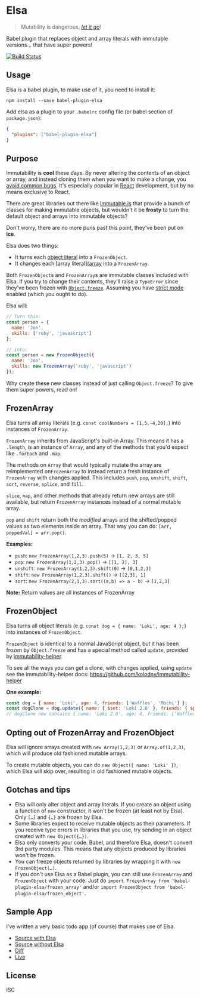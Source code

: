 # Elsa

> Mutability is dangerous, [_let it go_](https://www.youtube.com/watch?v=A_DaizJnnJQ)!

Babel plugin that replaces object and array literals with immutable versions… that have super powers!

[![Build Status](https://travis-ci.org/JonAbrams/elsa.svg?branch=master)](https://travis-ci.org/JonAbrams/elsa)

## Usage

Elsa is a babel plugin, to make use of it, you need to install it:

    npm install --save babel-plugin-elsa

Add elsa as a plugin to your `.babelrc` config file (or babel section of `package.json`):
```json
{
  "plugins": ["babel-plugin-elsa"]
}
```

## Purpose

Immutability is **cool** these days. By never altering the contents of an object or array, and instead cloning them when you want to make a change, you [avoid common bugs](http://www.yegor256.com/2014/06/09/objects-should-be-immutable.html). It's especially popular in [React](https://facebook.github.io/react/) development, but by no means exclusive to React.

There are great libraries out there like [Immutable.js](https://facebook.github.io/immutable-js/) that
provide a bunch of classes for making immutable objects, but wouldn't it be **frosty** to turn the default object and arrays into immutable objects?

Don't worry, there are no more puns past this point, they've been put on **ice**.

Elsa does two things:
- It turns each [object literal](https://developer.mozilla.org/en-US/docs/Web/JavaScript/Guide/Grammar_and_types#Object_literals) into a `FrozenObject`.
- It changes each [array literal]([array](https://developer.mozilla.org/en-US/docs/Web/JavaScript/Guide/Grammar_and_types#Array_literals) into a `FrozenArray`.

Both `FrozenObject`s and `FrozenArray`s are immutable classes included with Elsa. If you try to change their contents, they'll raise
a `TypeError` since they've been frozen with [`Object.freeze`](https://developer.mozilla.org/en-US/docs/Web/JavaScript/Reference/Global_Objects/Object/freeze). Assuming you have [strict mode](https://developer.mozilla.org/en-US/docs/Web/JavaScript/Reference/Strict_mode) enabled (which you ought to do).

Elsa will:
```javascript
// Turn this:
const person = {
  name: 'Jon',
  skills: ['ruby', 'javascript']
};

// into:
const person = new FrozenObject({
  name: 'Jon',
  skills: new FrozenArray('ruby', 'javascript')
});
```

Why create these new classes instead of just calling `Object.freeze`? To give them super powers, read on!

## FrozenArray

Elsa turns all array literals (e.g. `const coolNumbers = [1,5,-4,20];`) into instances of `FrozenArray`.

`FrozenArray` inherits from JavaScript's built-in Array. This means it has a `.length`, is an instance of `Array`, and any of the methods that you'd expect like `.forEach` and `.map`.

The methods on `Array` that would typically mutate the array are reimplemented on`FrozenArray` to
instead return a fresh instance of `FrozenArray` with changes applied. This includes `push`, `pop`,
`unshift`, `shift`, `sort`, `reverse`, `splice`, and `fill`.

`slice`, `map`, and other methods that already return new arrays are still available, but
return `FrozenArray` instances instead of a normal mutable array.

`pop` and `shift` return both the _modified_ arrays and the shifted/popped values as two elements inside an array. That way you can do: `[arr, poppedVal] = arr.pop()`.

**Examples:**
- `push`: `new FrozenArray(1,2,3).push(5)` -> `[1, 2, 3, 5]`
- `pop`: `new FrozenArray(1,2,3).pop()` -> `[[1, 2], 3]`
- `unshift`: `new FrozenArray(1,2,3).shift(0)` -> `[0,1,2,3]`
- `shift`: `new FrozenArray(1,2,3).shift()` -> `[[2,3], 1]`
- `sort`: `new FrozenArray(2,1,3).sort((a,b) => a - b)` -> `[1,2,3]`

**Note:** Return values are all instances of FrozenArray

## FrozenObject

Elsa turns all object literals (e.g. `const dog = { name: 'Loki', age: 4 };`) into instances of `FrozenObject`.

`FrozenObject` is identical to a normal JavaScript object, but it has been frozen by `Object.freeze`
and has a special method called `update`, provided by [immutability-helper](https://github.com/kolodny/immutability-helper).

To see all the ways you can get a clone, with changes applied, using `update` see the immutability-helper docs: https://github.com/kolodny/immutability-helper

**One example:**
```javascript
const dog = { name: 'Loki', age: 4, friends: ['Waffles', 'Mochi'] };
const dogClone = dog.update({ name: { $set: 'Loki 2.0' }, friends: { $push: ['Seamus'] } });
// dogClone now contains { name: 'Loki 2.0', age: 4, friends: ['Waffles', 'Mochi', 'Seamus'] }
```

## Opting out of FrozenArray and FrozenObject

Elsa will ignore arrays created with `new Array(1,2,3)` or `Array.of(1,2,3)`, which will produce old
fashioned mutable arrays.

To create mutable objects, you can do `new Object({ name: 'Loki' })`, which Elsa will skip over, resulting in old fashioned mutable objects.

## Gotchas and tips

- Elsa will only alter object and array literals. If you create an object using a function of `new` constructor, it won't be frozen (at least not by Elsa). Only `[…]` and `{…}` are frozen by Elsa.
- Some libraries expect to receive mutable objects as their parameters. If you receive type errors in
libraries that you use, try sending in an object created with `new Object({…})`.
- Elsa only converts your code. Babel, and therefore Elsa, doesn't convert 3rd party modules. This means
that any objects produced by libraries won't be frozen.
- You can freeze objects returned by libraries by wrapping it with `new FrozenObject(…)`.
- If you don't use Elsa as a Babel plugin, you can still use `FrozenArray` and `FrozenObject` with your code. Just do `import FrozenArray from 'babel-plugin-elsa/frozen_array'` and/or `import FrozenObject from 'babel-plugin-elsa/frozen_object'`.

## Sample App

I've written a very basic todo app (of course) that makes use of Elsa.

- [Source with Elsa](https://github.com/JonAbrams/todo-elsa)
- [Source without Elsa](https://github.com/JonAbrams/todo-elsa/tree/07e325445ad3fcb6a1244f85bbbcdac43033d13a)
- [Diff](https://github.com/JonAbrams/todo-elsa/commit/07e325445ad3fcb6a1244f85bbbcdac43033d13a)
- [Live](https://todo-elsa-whylddtmuu.now.sh)

## License

ISC
